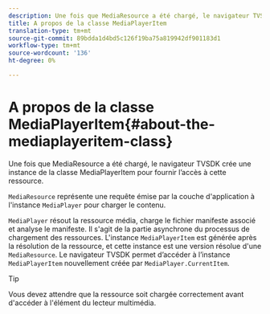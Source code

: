 ```yaml
---
description: Une fois que MediaResource a été chargé, le navigateur TVSDK crée une instance de la classe MediaPlayerItem pour fournir l’accès à cette ressource.
title: A propos de la classe MediaPlayerItem
translation-type: tm+mt
source-git-commit: 89bdda1d4bd5c126f19ba75a819942df901183d1
workflow-type: tm+mt
source-wordcount: '136'
ht-degree: 0%

---
```



# A propos de la classe MediaPlayerItem{#about-the-mediaplayeritem-class}

Une fois que MediaResource a été chargé, le navigateur TVSDK crée une instance de la classe MediaPlayerItem pour fournir l’accès à cette ressource.

`MediaResource` représente une requête émise par la couche d&#39;application à l&#39;instance `MediaPlayer` pour charger le contenu.

`MediaPlayer` résout la ressource média, charge le fichier manifeste associé et analyse le manifeste. Il s&#39;agit de la partie asynchrone du processus de chargement des ressources. L&#39;instance `MediaPlayerItem` est générée après la résolution de la ressource, et cette instance est une version résolue d&#39;une `MediaResource`. Le navigateur TVSDK permet d’accéder à l’instance `MediaPlayerItem` nouvellement créée par `MediaPlayer.CurrentItem`.

>[!TIP]
>
>Vous devez attendre que la ressource soit chargée correctement avant d&#39;accéder à l&#39;élément du lecteur multimédia.

